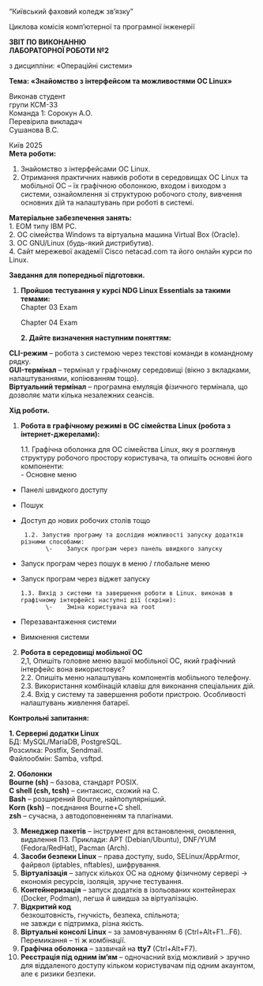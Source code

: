 “Київський фаховий коледж зв’язку”

Циклова комісія комп’ютерної та програмної інженерії

**ЗВІТ ПО ВИКОНАННЮ**   
**ЛАБОРАТОРНОЇ РОБОТИ №2**

з дисципліни: «Операційні системи»

**Тема: «Знайомство з інтерфейсом та можливостями ОС Linux»**

Виконав студент   
групи КСМ-33  
Команда 1: Сорокун А.О.   
Перевірила викладач  
Сушанова В.С.

Київ 2025  
**Мета роботи:** 

1. Знайомство з інтерфейсами ОС Linux.  
2. Отримання практичних навиків роботи в середовищах ОС Linux та мобільної ОС – їх графічною оболонкою, входом і виходом з системи, ознайомлення зі структурою робочого столу, вивчення основних дій та налаштувань при роботі в системі.

**Матеріальне забезпечення занять:**  
1\. ЕОМ типу IBM PC.  
2\. ОС сімейства Windows та віртуальна машина Virtual Box (Oracle).  
3\. ОС GNU/Linux (будь-який дистрибутив).  
4\. Сайт мережевої академії Cisco netacad.com та його онлайн курси по Linux.

**Завдання для попередньої підготовки.**

1. **Пройшов тестування у курсі NDG Linux Essentials за такими темами:**  
   Chapter 03 Exam

   Chapter 04 Exam  
     
   **2\. Дайте визначення наступним поняттям:**

**CLI-режим** – робота з системою через текстові команди в командному рядку.  
**GUI-термінал** – термінал у графічному середовищі (вікно з вкладками, налаштуваннями, копіюванням тощо).  
**Віртуальний термінал** – програмна емуляція фізичного термінала, що дозволяє мати кілька незалежних сеансів.

**Хід роботи.**

1. **Робота в графічному режимі в ОС сімейства Linux (робота з інтернет-джерелами):**  
     
   1.1. Графічна оболонка для ОС сімейства Linux, яку я розглянув структуру робочого простору користувача, та опишіть основні його компоненти:  
      \-    Основне меню  
- Панелі швидкого доступу  
- Пошук   
- Доступ до нових робочих столів тощо


       1.2. Запустив програму та дослідив можливості запуску додатків різними способами:  
             \-    Запуск програм через панель швидкого запуску

- Запуск програм через пошук в меню / глобальне меню   
- Запуск програм через віджет запуску 

      1.3. Вихід з системи та завершення роботи в Linux. виконав в графічному інтерфейсі наступні дії (скріни):  
             \-    Зміна користувача на root 

- Перезавантаження системи  
- Вимкнення системи  
    
2. **Робота в середовищі мобільної ОС**  
   2,1, Опишіть головне меню вашої мобільної ОС, який графічний інтерфейс вона використовує?  
   2.2. Опишіть меню налаштувань компонентів мобільного телефону.  
   2.3. Використання комбінацій клавіш для виконання спеціальних дій.  
   2.4. Вхід у систему та завершення роботи пристрою. Особливості налаштувань живлення батареї.  
   

**Контрольні запитання:**

**1\. Серверні додатки Linux**  
БД: MySQL/MariaDB, PostgreSQL.  
Розсилка: Postfix, Sendmail.  
Файлообмін: Samba, vsftpd.

**2\. Оболонки**  
**Bourne (sh)** – базова, стандарт POSIX.  
**C shell (csh, tcsh)** – синтаксис, схожий на C.  
**Bash** – розширений Bourne, найпопулярніший.  
**Korn (ksh)** – поєднання Bourne+C shell.  
**zsh** – сучасна, з автодоповненням та плагінами.

3. **Менеджер пакетів** – інструмент для встановлення, оновлення, видалення ПЗ. Приклади: APT (Debian/Ubuntu), DNF/YUM (Fedora/RedHat), Pacman (Arch).  
4. **Засоби безпеки Linux** – права доступу, sudo, SELinux/AppArmor, файрвол (iptables, nftables), шифрування.  
5. **Віртуалізація** – запуск кількох ОС на одному фізичному сервері → економія ресурсів, ізоляція, зручне тестування.  
6. **Контейнеризація** – запуск додатків в ізольованих контейнерах (Docker, Podman), легша й швидша за віртуалізацію.  
7. **Відкритий код**  
   безкоштовність, гнучкість, безпека, спільнота;  
   не завжди є підтримка, різна якість.  
8. **Віртуальні консолі Linux** – за замовчуванням 6 (Ctrl+Alt+F1…F6). Перемикання – ті ж комбінації.  
9. **Графічна оболонка** – зазвичай на **tty7** (Ctrl+Alt+F7).  
10. **Реєстрація під одним ім’ям** – одночасний вхід можливий \> зручно для віддаленого доступу кільком користувачам під одним акаунтом, але є ризики безпеки.

    